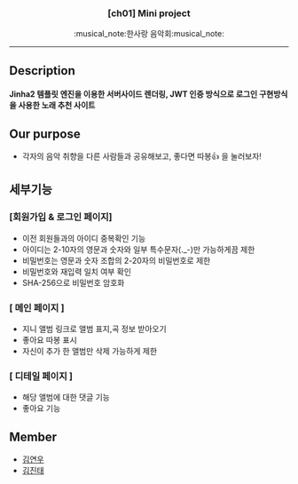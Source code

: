 <h3 align="center">[ch01] Mini project</h3>
<p align="center">
  :musical_note:한사랑 음악회:musical_note:
</p>

* * *
## Description
#### Jinha2 템플릿 엔진을 이용한 서버사이드 렌더링, JWT 인증 방식으로 로그인 구현방식을 사용한 노래 추천 사이트


## Our purpose
* 각자의 음악 취향을 다른 사람들과 공유해보고, 좋다면 따봉:+1: 을 눌러보자! 


## 세부기능
### [회원가입 & 로그인 페이지]
* 이전 회원들과의 아이디 중복확인 기능
* 아이디는 2-10자의 영문과 숫자와 일부 특수문자(._-)만 가능하게끔 제한
* 비밀번호는 영문과 숫자 조합의 2-20자의 비밀번호로 제한
* 비밀번호와 재입력 일치 여부 확인
* SHA-256으로 비밀번호 암호화




### [ 메인 페이지 ]
* 지니 앨범 링크로 앨범 표지,곡 정보 받아오기
* 좋아요 따봉 표시
* 자신이 추가 한 앨범만 삭제 가능하게 제한


### [ 디테일 페이지 ]
* 해당 앨범에 대한 댓글 기능
* 좋아요 기능



## Member
* [김연우](https://github.com/Yeonwoo-Kim)
* [김진태](https://github.com/swcide)

